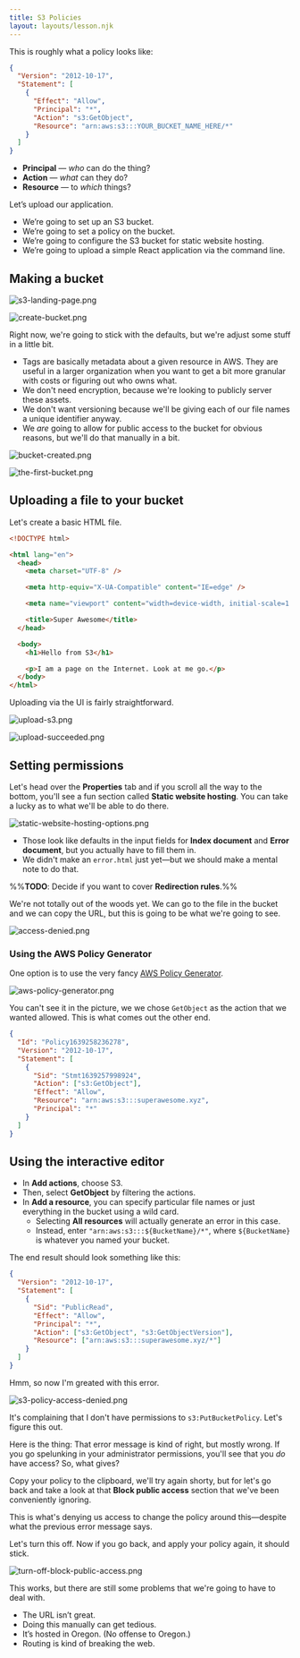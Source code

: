 ```yaml
---
title: S3 Policies
layout: layouts/lesson.njk
---
```


This is roughly what a policy looks like:

```json
{
  "Version": "2012-10-17",
  "Statement": [
    {
      "Effect": "Allow",
      "Principal": "*",
      "Action": "s3:GetObject",
      "Resource": "arn:aws:s3:::YOUR_BUCKET_NAME_HERE/*"
    }
  ]
}
```

- **Principal** — _who_ can do the thing?
- **Action** — _what_ can they do?
- **Resource** — to _which_ things?

Let’s upload our application.

- We’re going to set up an S3 bucket.
- We’re going to set a policy on the bucket.
- We’re going to configure the S3 bucket for static website hosting.
- We’re going to upload a simple React application via the command line.

## Making a bucket

![s3-landing-page.png](Attachments/s3-landing-page.png)

![create-bucket.png](Attachments/create-bucket.png)

Right now, we're going to stick with the defaults, but we're adjust some stuff in a little bit.

- Tags are basically metadata about a given resource in AWS. They are useful in a larger organization when you want to get a bit more granular with costs or figuring out who owns what.
- We don't need encryption, because we're looking to publicly server these assets.
- We don't want versioning because we'll be giving each of our file names a unique identifier anyway.
- We _are_ going to allow for public access to the bucket for obvious reasons, but we'll do that manually in a bit.

![bucket-created.png](Attachments/bucket-created.png)

![the-first-bucket.png](Attachments/the-first-bucket.png)

## Uploading a file to your bucket

Let's create a basic HTML file.

```html
<!DOCTYPE html>

<html lang="en">
  <head>
    <meta charset="UTF-8" />

    <meta http-equiv="X-UA-Compatible" content="IE=edge" />

    <meta name="viewport" content="width=device-width, initial-scale=1.0" />

    <title>Super Awesome</title>
  </head>

  <body>
    <h1>Hello from S3</h1>

    <p>I am a page on the Internet. Look at me go.</p>
  </body>
</html>
```

Uploading via the UI is fairly straightforward.

![upload-s3.png](Attachments/upload-s3.png)

![upload-succeeded.png](Attachments/upload-succeeded.png)

## Setting permissions

Let's head over the **Properties** tab and if you scroll all the way to the bottom, you'll see a fun section called **Static website hosting**. You can take a lucky as to what we'll be able to do there.

![static-website-hosting-options.png](Attachments/static-website-hosting-options.png)

- Those look like defaults in the input fields for **Index document** and **Error document**, but you actually have to fill them in.
- We didn't make an `error.html` just yet—but we should make a mental note to do that.

%%**TODO**: Decide if you want to cover **Redirection rules**.%%

We're not totally out of the woods yet. We can go to the file in the bucket and we can copy the URL, but this is going to be what we're going to see.

![access-denied.png](Attachments/access-denied.png)

### Using the AWS Policy Generator

One option is to use the very fancy [AWS Policy Generator](https://awspolicygen.s3.amazonaws.com/policygen.html).

![aws-policy-generator.png](Attachments/aws-policy-generator.png)

You can't see it in the picture, we we chose `GetObject` as the action that we wanted allowed. This is what comes out the other end.

```json
{
  "Id": "Policy1639258236278",
  "Version": "2012-10-17",
  "Statement": [
    {
      "Sid": "Stmt1639257998924",
      "Action": ["s3:GetObject"],
      "Effect": "Allow",
      "Resource": "arn:aws:s3:::superawesome.xyz",
      "Principal": "*"
    }
  ]
}
```

## Using the interactive editor

- In **Add actions**, choose S3.
- Then, select **GetObject** by filtering the actions.
- In **Add a resource**, you can specify particular file names or just everything in the bucket using a wild card.
  - Selecting **All resources** will actually generate an error in this case.
  - Instead, enter `"arn:aws:s3:::${BucketName}/*"`, where `${BucketName}` is whatever you named your bucket.

The end result should look something like this:

```json
{
  "Version": "2012-10-17",
  "Statement": [
    {
      "Sid": "PublicRead",
      "Effect": "Allow",
      "Principal": "*",
      "Action": ["s3:GetObject", "s3:GetObjectVersion"],
      "Resource": ["arn:aws:s3:::superawesome.xyz/*"]
    }
  ]
}
```

Hmm, so now I'm greated with this error.

![s3-policy-access-denied.png](Attachments/s3-policy-access-denied.png)

It's complaining that I don't have permissions to `s3:PutBucketPolicy`. Let's figure this out.

Here is the thing: That error message is kind of right, but mostly wrong. If you go spelunking in your administrator permissions, you'll see that you _do_ have access? So, what gives?

Copy your policy to the clipboard, we'll try again shorty, but for let's go back and take a look at that **Block public access** section that we've been conveniently ignoring.

This is what's denying us access to change the policy around this—despite what the previous error message says.

Let's turn this off. Now if you go back, and apply your policy again, it should stick.

![turn-off-block-public-access.png](Attachments/turn-off-block-public-access.png)

This works, but there are still some problems that we're going to have to deal with.

- The URL isn’t great.
- Doing this manually can get tedious.
- It’s hosted in Oregon. (No offense to Oregon.)
- Routing is kind of breaking the web.
